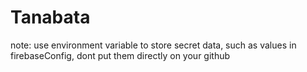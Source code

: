 # Tanabata

note: use environment variable to store secret data, such as values in firebaseConfig, dont put them directly on your github
